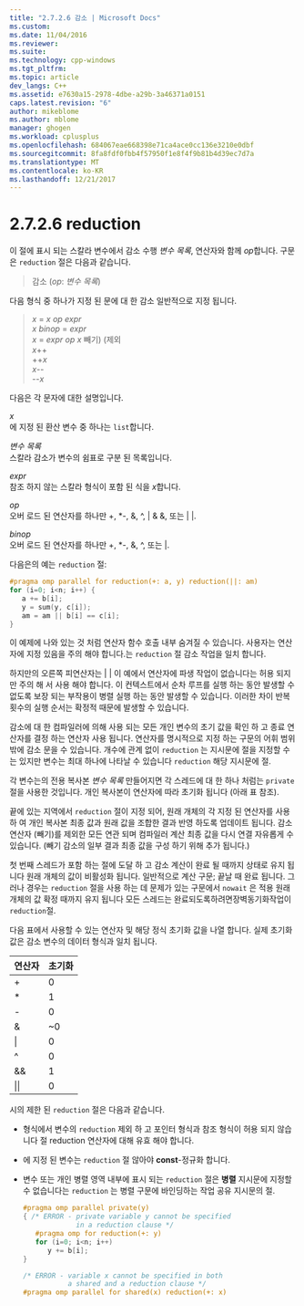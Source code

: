 ```yaml
---
title: "2.7.2.6 감소 | Microsoft Docs"
ms.custom: 
ms.date: 11/04/2016
ms.reviewer: 
ms.suite: 
ms.technology: cpp-windows
ms.tgt_pltfrm: 
ms.topic: article
dev_langs: C++
ms.assetid: e7630a15-2978-4dbe-a29b-3a46371a0151
caps.latest.revision: "6"
author: mikeblome
ms.author: mblome
manager: ghogen
ms.workload: cplusplus
ms.openlocfilehash: 684067eae668398e71ca4ace0cc136e3210e0dbf
ms.sourcegitcommit: 8fa8fdf0fbb4f57950f1e8f4f9b81b4d39ec7d7a
ms.translationtype: MT
ms.contentlocale: ko-KR
ms.lasthandoff: 12/21/2017
---
```

# <a name="2726-reduction"></a>2.7.2.6 reduction

이 절에 표시 되는 스칼라 변수에서 감소 수행 *변수 목록*, 연산자와 함께 *op*합니다. 구문은 `reduction` 절은 다음과 같습니다.

> 감소 (*op*: *변수 목록*)

다음 형식 중 하나가 지정 된 문에 대 한 감소 일반적으로 지정 됩니다.

> *x* = *x* *op* *expr*  
> *x* *binop* = *expr*  
> *x* = *expr* *op* *x* 빼기) (제외  
> *x*++  
> ++*x*  
> *x*--  
> --*x*  

다음은 각 문자에 대한 설명입니다.

*x*  
에 지정 된 환산 변수 중 하나는 `list`합니다.

*변수 목록*  
스칼라 감소가 변수의 쉼표로 구분 된 목록입니다.

*expr*  
참조 하지 않는 스칼라 형식이 포함 된 식을 *x*합니다.

*op*  
오버 로드 된 연산자를 하나만 +, &#42;-, &amp;, ^, &#124; &amp; &amp;, 또는 &#124; &#124;.

*binop*  
오버 로드 된 연산자를 하나만 +, &#42;-, &amp;, ^, 또는 &#124;.

다음은의 예는 `reduction` 절:  
  
```cpp  
#pragma omp parallel for reduction(+: a, y) reduction(||: am)  
for (i=0; i<n; i++) {  
   a += b[i];  
   y = sum(y, c[i]);  
   am = am || b[i] == c[i];  
}  
```  
  
이 예제에 나와 있는 것 처럼 연산자 함수 호출 내부 숨겨질 수 있습니다. 사용자는 연산자에 지정 있음을 주의 해야 합니다.는 `reduction` 절 감소 작업을 일치 합니다.

하지만의 오른쪽 피연산자는 &#124; &#124; 이 예에서 연산자에 파생 작업이 없습니다는 허용 되지만 주의 해 서 사용 해야 합니다. 이 컨텍스트에서 순차 루프를 실행 하는 동안 발생할 수 없도록 보장 되는 부작용이 병렬 실행 하는 동안 발생할 수 있습니다. 이러한 차이 반복 횟수의 실행 순서는 확정적 때문에 발생할 수 있습니다.

감소에 대 한 컴파일러에 의해 사용 되는 모든 개인 변수의 초기 값을 확인 하 고 종료 연산자를 결정 하는 연산자 사용 됩니다. 연산자를 명시적으로 지정 하는 구문의 어휘 범위 밖에 감소 문을 수 있습니다. 개수에 관계 없이 `reduction` 는 지시문에 절을 지정할 수는 있지만 변수는 최대 하나에 나타날 수 있습니다 `reduction` 해당 지시문에 절.

각 변수는의 전용 복사본 *변수 목록* 만들어지면 각 스레드에 대 한 하나 처럼는 `private` 절을 사용한 것입니다. 개인 복사본이 연산자에 따라 초기화 됩니다 (아래 표 참조).

끝에 있는 지역에서 `reduction` 절이 지정 되어, 원래 개체의 각 지정 된 연산자를 사용 하 여 개인 복사본 최종 값과 원래 값을 조합한 결과 반영 하도록 업데이트 됩니다. 감소 연산자 (빼기)를 제외한 모든 연관 되며 컴파일러 계산 최종 값을 다시 연결 자유롭게 수 있습니다. (빼기 감소의 일부 결과 최종 값을 구성 하기 위해 추가 됩니다.)

첫 번째 스레드가 포함 하는 절에 도달 하 고 감소 계산이 완료 될 때까지 상태로 유지 됩니다 원래 개체의 값이 비활성화 됩니다.  일반적으로 계산 구문; 끝날 때 완료 됩니다. 그러나 경우는 `reduction` 절을 사용 하는 데 문제가 있는 구문에서 `nowait` 은 적용 원래 개체의 값 확정 때까지 유지 됩니다 모든 스레드는 완료되도록하려면장벽동기화작업이`reduction`절.

다음 표에서 사용할 수 있는 연산자 및 해당 정식 초기화 값을 나열 합니다. 실제 초기화 값은 감소 변수의 데이터 형식과 일치 됩니다.

|연산자|초기화|
|--------------|--------------------|
|+|0|
|&#42;|1|
|-|0|
|&amp;|~0|
|&#124;|0|
|^|0|
|&amp;&amp;|1|
|&#124;&#124;|0|

시의 제한 된 `reduction` 절은 다음과 같습니다.

- 형식에서 변수의 `reduction` 제외 하 고 포인터 형식과 참조 형식이 허용 되지 않습니다 절 reduction 연산자에 대해 유효 해야 합니다.

- 에 지정 된 변수는 `reduction` 절 않아야 **const**-정규화 합니다.

- 변수 또는 개인 병렬 영역 내부에 표시 되는 `reduction` 절은 **병렬** 지시문에 지정할 수 없습니다는 `reduction` 는 병렬 구문에 바인딩하는 작업 공유 지시문의 절.

   ```cpp
   #pragma omp parallel private(y)
   { /* ERROR - private variable y cannot be specified
                in a reduction clause */
      #pragma omp for reduction(+: y)
      for (i=0; i<n; i++)
         y += b[i];
   }
   
   /* ERROR - variable x cannot be specified in both
              a shared and a reduction clause */
   #pragma omp parallel for shared(x) reduction(+: x)
   ```
